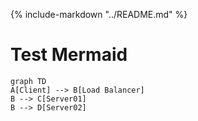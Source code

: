 {%
    include-markdown "../README.md"
%}

# Test Mermaid

```mermaid
graph TD
A[Client] --> B[Load Balancer]
B --> C[Server01]
B --> D[Server02]
```